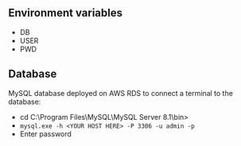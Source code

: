 ## Environment variables
-  DB
-  USER
-  PWD

## Database
MySQL database deployed on AWS RDS
to connect a terminal to the database:
- cd C:\Program Files\MySQL\MySQL Server 8.1\bin>
- `mysql.exe -h <YOUR HOST HERE> -P 3306 -u admin -p`
- Enter password